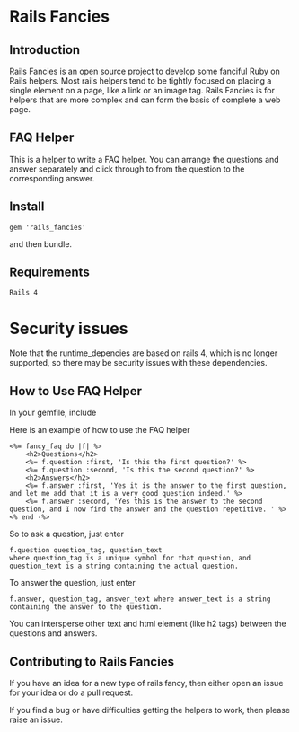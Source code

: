 # Rails Fancies

## Introduction
Rails Fancies is an open source project to develop some fanciful Ruby on Rails helpers.  Most rails helpers tend to be tightly focused on placing a single element on a page, like a link or an image tag.  Rails Fancies is for helpers that are more complex and can form the basis of complete a web page. 

## FAQ Helper
This is a helper to write a FAQ helper. You can arrange the questions and answer separately and click through to from the question to the corresponding answer.

## Install
```
gem 'rails_fancies'
```
and then bundle.
## Requirements
```
Rails 4
```

# Security issues
Note that the runtime_depencies are based on rails 4, which is no longer supported, so there may be security issues with these dependencies.

## How to Use FAQ Helper
In your gemfile, include


Here is an example of how to use the FAQ helper
```
<%= fancy_faq do |f| %>
	<h2>Questions</h2>
	<%= f.question :first, 'Is this the first question?' %>
	<%= f.question :second, 'Is this the second question?' %>
	<h2>Answers</h2>
	<%= f.answer :first, 'Yes it is the answer to the first question, and let me add that it is a very good question indeed.' %>
	<%= f.answer :second, 'Yes this is the answer to the second question, and I now find the answer and the question repetitive. ' %>
<% end -%>
```
So to ask a question, just enter
```
f.question question_tag, question_text
where question_tag is a unique symbol for that question, and question_text is a string containing the actual question.
```
To answer the question, just enter
```
f.answer, question_tag, answer_text where answer_text is a string containing the answer to the question.
```
You can intersperse other text and html element (like h2 tags) between the questions and answers.

## Contributing to Rails Fancies
If you have an idea for a new type of rails fancy, then either open an issue for your idea or do a pull request.

If you find a bug or have difficulties getting the helpers to work, then please raise an issue.



